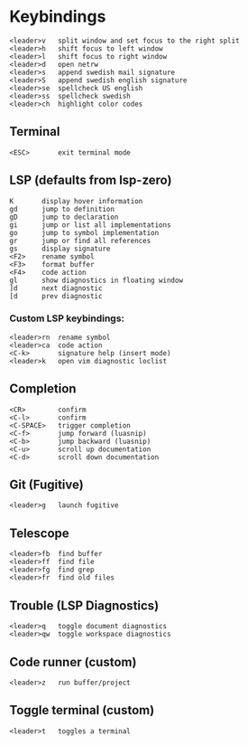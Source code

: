# Keybindings
```
<leader>v	split window and set focus to the right split
<leader>h	shift focus to left window
<leader>l	shift focus to right window
<leader>d	open netrw
<leader>s	append swedish mail signature
<leader>S	append swedish english signature
<leader>se	spellcheck US english
<leader>ss	spellcheck swedish
<leader>ch	highlight color codes
```

## Terminal
```
<ESC>		exit terminal mode
```

## LSP (defaults from lsp-zero)
```
K		display hover information
gd		jump to definition
gD		jump to declaration
gi		jump or list all implementations
go		jump to symbol implementation
gr		jump or find all references
gs		display signature
<F2>    rename symbol
<F3>    format buffer
<F4>    code action
gl		show diagnostics in floating window
]d		next diagnostic
[d		prev diagnostic
```

### Custom LSP keybindings:
```
<leader>rn	rename symbol
<leader>ca	code action
<C-k>		signature help (insert mode)
<leader>k	open vim diagnostic loclist
```

## Completion
```
<CR>		confirm
<C-l>		confirm
<C-SPACE>	trigger completion
<C-f>		jump forward (luasnip)
<C-b>		jump backward (luasnip)
<C-u>       scroll up documentation
<C-d>       scroll down documentation
```

## Git (Fugitive)
```
<leader>g	launch fugitive
```

## Telescope
```
<leader>fb	find buffer
<leader>ff	find file
<leader>fg	find grep
<leader>fr	find old files
```

## Trouble (LSP Diagnostics)
```
<leader>q	toggle document diagnostics
<leader>qw	toggle workspace diagnostics
```

## Code runner (custom)
```
<leader>z	run buffer/project
```

## Toggle terminal (custom)
```
<leader>t	toggles a terminal
```

